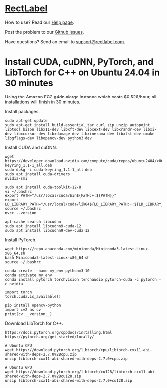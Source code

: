 # [RectLabel](https://rectlabel.com)
How to use? Read our [Help page](https://rectlabel.com/help/).

Post the problem to our [Github issues](https://github.com/ryouchinsa/Rectlabel-support/issues).

Have questions? Send an email to support@rectlabel.com.

# Install CUDA, cuDNN, PyTorch, and LibTorch for C++ on Ubuntu 24.04 in 30 minutes

Using the Amazon EC2 g4dn.xlarge instance which costs $0.526/hour, all installations will finish in 30 minutes.

Install packages.
```
sudo apt-get update
sudo apt-get install build-essential tar curl zip unzip autopoint libtool bison libx11-dev libxft-dev libxext-dev libxrandr-dev libxi-dev libxcursor-dev libxdamage-dev libxinerama-dev libxtst-dev cmake libgflags-dev libopencv-dev python3-dev
```

Install CUDA and cuDNN.
```
wget https://developer.download.nvidia.com/compute/cuda/repos/ubuntu2404/x86_64/cuda-keyring_1.1-1_all.deb
sudo dpkg -i cuda-keyring_1.1-1_all.deb
sudo apt install cuda-drivers
nvidia-smi

sudo apt install cuda-toolkit-12-8
vi ~/.bashrc
export PATH="/usr/local/cuda/bin${PATH:+:${PATH}}"
export LD_LIBRARY_PATH="/usr/local/cuda/lib64${LD_LIBRARY_PATH:+:${LD_LIBRARY_PATH}}"
source ~/.bashrc
nvcc --version

apt-cache search libcudnn
sudo apt install libcudnn9-cuda-12
sudo apt install libcudnn9-dev-cuda-12
```

Install PyTorch.
```
wget https://repo.anaconda.com/miniconda/Miniconda3-latest-Linux-x86_64.sh
bash Miniconda3-latest-Linux-x86_64.sh
source ~/.bashrc

conda create --name my_env python=3.10
conda activate my_env
conda install pytorch torchvision torchaudio pytorch-cuda -c pytorch -c nvidia

import torch
torch.cuda.is_available()

pip install opencv-python
import cv2 as cv
print(cv.__version__)
```

Download LibTorch for C++.
```
https://docs.pytorch.org/cppdocs/installing.html
https://pytorch.org/get-started/locally/

# Ubuntu CPU
wget https://download.pytorch.org/libtorch/cpu/libtorch-cxx11-abi-shared-with-deps-2.7.0%2Bcpu.zip
unzip libtorch-cxx11-abi-shared-with-deps-2.7.0+cpu.zip

# Ubuntu GPU
wget https://download.pytorch.org/libtorch/cu128/libtorch-cxx11-abi-shared-with-deps-2.7.0%2Bcu128.zip
unzip libtorch-cxx11-abi-shared-with-deps-2.7.0+cu128.zip
```


















